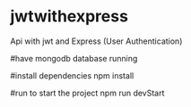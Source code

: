 # jwtwithexpress
Api with jwt and Express (User Authentication)

#have mongodb database running

#install dependencies
npm install

#run to start the project
npm run devStart

